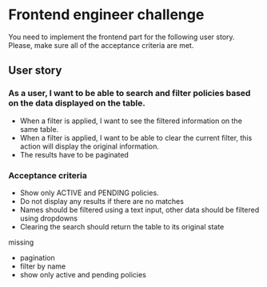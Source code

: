 # Frontend engineer challenge

You need to implement the frontend part for the following user story. Please, make sure all of the acceptance criteria are met.

## User story

### As a user, I want to be able to search and filter policies based on the data displayed on the table.

- When a filter is applied, I want to see the filtered information on the same table.
- When a filter is applied, I want to be able to clear the current filter, this action will display the original information.
- The results have to be paginated

### Acceptance criteria

- Show only ACTIVE and PENDING policies.
- Do not display any results if there are no matches
- Names should be filtered using a text input, other data should be filtered using dropdowns
- Clearing the search should return the table to its original state

missing
- pagination
- filter by name
- show only active and pending policies
